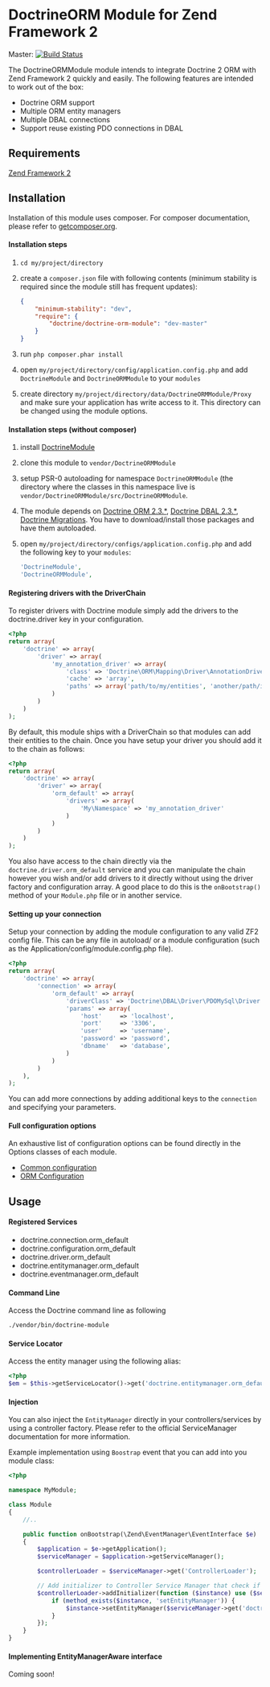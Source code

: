 # DoctrineORM Module for Zend Framework 2

Master: [![Build Status](https://secure.travis-ci.org/doctrine/DoctrineORMModule.png?branch=master)](http://travis-ci.org/doctrine/DoctrineORMModule)

The DoctrineORMModule module intends to integrate Doctrine 2 ORM with Zend Framework 2 quickly
and easily. The following features are intended to work out of the box:

  - Doctrine ORM support
  - Multiple ORM entity managers
  - Multiple DBAL connections
  - Support reuse existing PDO connections in DBAL

## Requirements
[Zend Framework 2](http://www.github.com/zendframework/zf2)

## Installation

Installation of this module uses composer. For composer documentation, please refer to
[getcomposer.org](http://getcomposer.org/).

#### Installation steps

  1. `cd my/project/directory`
  2. create a `composer.json` file with following contents (minimum stability is required since the module still has
     frequent updates):

     ```json
     {
         "minimum-stability": "dev",
         "require": {
             "doctrine/doctrine-orm-module": "dev-master"
         }
     }
     ```
  3. run `php composer.phar install`
  4. open `my/project/directory/config/application.config.php` and add `DoctrineModule` and `DoctrineORMModule` to your `modules`
  5. create directory `my/project/directory/data/DoctrineORMModule/Proxy` and make sure your application has write
     access to it. This directory can be changed using the module options.



#### Installation steps (without composer)

  1. install [DoctrineModule](http://github.com/doctrine/DoctrineModule)
  2. clone this module to `vendor/DoctrineORMModule`
  2. setup PSR-0 autoloading for namespace `DoctrineORMModule` (the directory where the classes in this namespace live 
     is `vendor/DoctrineORMModule/src/DoctrineORMModule`.
  3. The module depends on [Doctrine ORM 2.3.*](https://github.com/doctrine/orm), 
     [Doctrine DBAL 2.3.*](https://github.com/doctrine/dbal), 
     [Doctrine Migrations](https://github.com/doctrine/migrations). You have to download/install those
     packages and have them autoloaded.
  4. open `my/project/directory/configs/application.config.php` and add the following key to your `modules`:

     ```php
     'DoctrineModule',
     'DoctrineORMModule',
     ```

#### Registering drivers with the DriverChain

To register drivers with Doctrine module simply add the drivers to the doctrine.driver key in your configuration.

```php
<?php
return array(
    'doctrine' => array(
        'driver' => array(
            'my_annotation_driver' => array(
                'class' => 'Doctrine\ORM\Mapping\Driver\AnnotationDriver',
                'cache' => 'array',
                'paths' => array('path/to/my/entities', 'another/path/if/i/want')
            )
        )
    )
);
```

By default, this module ships with a DriverChain so that modules can add their entities to the chain. Once you have setup
your driver you should add it to the chain as follows:

```php
<?php
return array(
    'doctrine' => array(
        'driver' => array(
            'orm_default' => array(
                'drivers' => array(
                    'My\Namespace' => 'my_annotation_driver'
                )
            )
        )
    )
);
```

You also have access to the chain directly via the `doctrine.driver.orm_default` service and you can manipulate the
chain however you wish and/or add drivers to it directly without using the driver factory and configuration array. A
good place to do this is the `onBootstrap()` method of your `Module.php` file or in another service.

#### Setting up your connection

Setup your connection by adding the module configuration to any valid ZF2 config file. This can be any file in autoload/
or a module configuration (such as the Application/config/module.config.php file).

```php
<?php
return array(
    'doctrine' => array(
        'connection' => array(
            'orm_default' => array(
                'driverClass' => 'Doctrine\DBAL\Driver\PDOMySql\Driver',
                'params' => array(
                    'host'     => 'localhost',
                    'port'     => '3306',
                    'user'     => 'username',
                    'password' => 'password',
                    'dbname'   => 'database',
                )
            )
        )
    ),
);
```

You can add more connections by adding additional keys to the `connection` and specifying your parameters.

#### Full configuration options

An exhaustive list of configuration options can be found directly in the Options classes of each module.

 * [Common configuration](https://github.com/Doctrine/DoctrineModule/tree/master/src/DoctrineModule/Options)
 * [ORM Configuration](https://github.com/Doctrine/DoctrineORMModule/tree/master/src/DoctrineORMModule/Options)

## Usage

#### Registered Services

 * doctrine.connection.orm_default
 * doctrine.configuration.orm_default
 * doctrine.driver.orm_default
 * doctrine.entitymanager.orm_default
 * doctrine.eventmanager.orm_default

#### Command Line
Access the Doctrine command line as following

```sh
./vendor/bin/doctrine-module
```

#### Service Locator
Access the entity manager using the following alias:

```php
<?php
$em = $this->getServiceLocator()->get('doctrine.entitymanager.orm_default');
```

#### Injection
You can also inject the `EntityManager` directly in your controllers/services by using a controller factory. Please
refer to the official ServiceManager documentation for more information.

Example implementation using `Boostrap` event that you can add into you module class:
```php
<?php

namespace MyModule;

class Module
{
    //..

    public function onBootstrap(\Zend\EventManager\EventInterface $e)
    {
        $application = $e->getApplication();
        $serviceManager = $application->getServiceManager();

        $controllerLoader = $serviceManager->get('ControllerLoader');

        // Add initializer to Controller Service Manager that check if controllers needs entity manager injection
        $controllerLoader->addInitializer(function ($instance) use ($serviceManager) {
            if (method_exists($instance, 'setEntityManager')) {
                $instance->setEntityManager($serviceManager->get('doctrine.entitymanager.orm_default'));
            }
        });
    }
}
```

#### Implementing EntityManagerAware interface
Coming soon!
